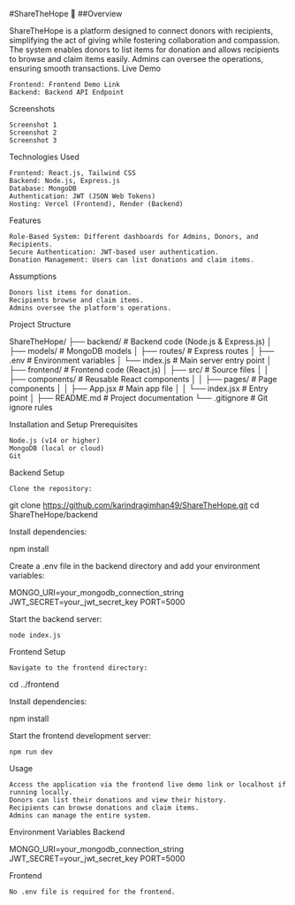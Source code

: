 #ShareTheHope 🌟
##Overview

ShareTheHope is a platform designed to connect donors with recipients, simplifying the act of giving while fostering collaboration and compassion. The system enables donors to list items for donation and allows recipients to browse and claim items easily. Admins can oversee the operations, ensuring smooth transactions.
Live Demo

    Frontend: Frontend Demo Link
    Backend: Backend API Endpoint

Screenshots

    Screenshot 1
    Screenshot 2
    Screenshot 3

Technologies Used

    Frontend: React.js, Tailwind CSS
    Backend: Node.js, Express.js
    Database: MongoDB
    Authentication: JWT (JSON Web Tokens)
    Hosting: Vercel (Frontend), Render (Backend)

Features

    Role-Based System: Different dashboards for Admins, Donors, and Recipients.
    Secure Authentication: JWT-based user authentication.
    Donation Management: Users can list donations and claim items.

Assumptions

    Donors list items for donation.
    Recipients browse and claim items.
    Admins oversee the platform's operations.

Project Structure

ShareTheHope/
├── backend/                 # Backend code (Node.js & Express.js)
│   ├── models/              # MongoDB models
│   ├── routes/              # Express routes
│   ├── .env                 # Environment variables
│   └── index.js             # Main server entry point
│
├── frontend/                # Frontend code (React.js)
│   ├── src/                 # Source files
│   │   ├── components/      # Reusable React components
│   │   ├── pages/           # Page components
│   │   ├── App.jsx          # Main app file
│   │   └── index.jsx        # Entry point
│
├── README.md                # Project documentation
└── .gitignore               # Git ignore rules

Installation and Setup
Prerequisites

    Node.js (v14 or higher)
    MongoDB (local or cloud)
    Git

Backend Setup

    Clone the repository:

git clone https://github.com/karindragimhan49/ShareTheHope.git
cd ShareTheHope/backend

Install dependencies:

npm install

Create a .env file in the backend directory and add your environment variables:

MONGO_URI=your_mongodb_connection_string
JWT_SECRET=your_jwt_secret_key
PORT=5000

Start the backend server:

    node index.js

Frontend Setup

    Navigate to the frontend directory:

cd ../frontend

Install dependencies:

npm install

Start the frontend development server:

    npm run dev

Usage

    Access the application via the frontend live demo link or localhost if running locally.
    Donors can list their donations and view their history.
    Recipients can browse donations and claim items.
    Admins can manage the entire system.

Environment Variables
Backend

MONGO_URI=your_mongodb_connection_string
JWT_SECRET=your_jwt_secret_key
PORT=5000

Frontend

    No .env file is required for the frontend.